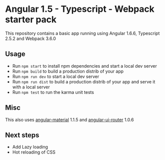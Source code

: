 Angular 1.5 - Typescript - Webpack starter pack
===============================================

This repository contains a basic app running using Angular 1.6.6, Typescript 2.5.2 and Webpack 3.6.0

## Usage

* Run `npm start` to install npm dependencies and start a local dev server
* Run `npm build` to build a production distrib of your app
* Run `npm run dev` to start a local dev server
* Run `npm run dist` to build a production distrib of your app and serve it with a local server
* Run `npm test` to run the karma unit tests

## Misc

This also uses [angular-material](https://github.com/angular/material) 1.1.5 and [angular-ui-router](https://github.com/angular-ui/ui-router) 1.0.6

## Next steps

* Add Lazy loading
* Hot reloading of CSS